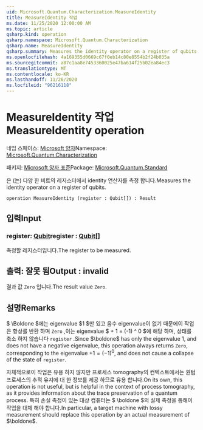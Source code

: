 ```yaml
---
uid: Microsoft.Quantum.Characterization.MeasureIdentity
title: MeasureIdentity 작업
ms.date: 11/25/2020 12:00:00 AM
ms.topic: article
qsharp.kind: operation
qsharp.namespace: Microsoft.Quantum.Characterization
qsharp.name: MeasureIdentity
qsharp.summary: Measures the identity operator on a register of qubits.
ms.openlocfilehash: 4a169355d0669c67f0eb14c80e8554b2f24b035a
ms.sourcegitcommit: a87c1aa8e7453360025e47ba614f25b02ea84ec3
ms.translationtype: MT
ms.contentlocale: ko-KR
ms.lasthandoff: 11/26/2020
ms.locfileid: "96216118"
---
```

# <a name="measureidentity-operation"></a><span data-ttu-id="a1366-102">MeasureIdentity 작업</span><span class="sxs-lookup"><span data-stu-id="a1366-102">MeasureIdentity operation</span></span>

<span data-ttu-id="a1366-103">네임 스페이스: [Microsoft 양자](xref:Microsoft.Quantum.Characterization)</span><span class="sxs-lookup"><span data-stu-id="a1366-103">Namespace: [Microsoft.Quantum.Characterization](xref:Microsoft.Quantum.Characterization)</span></span>

<span data-ttu-id="a1366-104">패키지: [Microsoft 양자 표준](https://nuget.org/packages/Microsoft.Quantum.Standard)</span><span class="sxs-lookup"><span data-stu-id="a1366-104">Package: [Microsoft.Quantum.Standard](https://nuget.org/packages/Microsoft.Quantum.Standard)</span></span>


<span data-ttu-id="a1366-105">은 (는) 다양 한 비트의 레지스터에서 identity 연산자를 측정 합니다.</span><span class="sxs-lookup"><span data-stu-id="a1366-105">Measures the identity operator on a register of qubits.</span></span>

```qsharp
operation MeasureIdentity (register : Qubit[]) : Result
```


## <a name="input"></a><span data-ttu-id="a1366-106">입력</span><span class="sxs-lookup"><span data-stu-id="a1366-106">Input</span></span>

### <a name="register--qubit"></a><span data-ttu-id="a1366-107">register: [Qubit](xref:microsoft.quantum.lang-ref.qubit)</span><span class="sxs-lookup"><span data-stu-id="a1366-107">register : [Qubit](xref:microsoft.quantum.lang-ref.qubit)[]</span></span>

<span data-ttu-id="a1366-108">측정할 레지스터입니다.</span><span class="sxs-lookup"><span data-stu-id="a1366-108">The register to be measured.</span></span>



## <a name="output--__invalidresult__"></a><span data-ttu-id="a1366-109">출력: __잘못 <Result> 됨__</span><span class="sxs-lookup"><span data-stu-id="a1366-109">Output : __invalid<Result>__</span></span>

<span data-ttu-id="a1366-110">결과 값 `Zero` 입니다.</span><span class="sxs-lookup"><span data-stu-id="a1366-110">The result value `Zero`.</span></span>

## <a name="remarks"></a><span data-ttu-id="a1366-111">설명</span><span class="sxs-lookup"><span data-stu-id="a1366-111">Remarks</span></span>

<span data-ttu-id="a1366-112">$ \Boldone $에는 eigenvalue $1 $만 있고 음수 eigenvalue이 없기 때문에이 작업은 항상를 반환 하며 `Zero` ,이는 eigenvalue $ + 1 = (-1) ^ 0 $에 해당 하며, 상태를 축소 하지 않습니다 `register` .</span><span class="sxs-lookup"><span data-stu-id="a1366-112">Since $\boldone$ has only the eigenvalue $1$, and does not have a negative eigenvalue, this operation always returns `Zero`, corresponding to the eigenvalue $+1 = (-1)^0$, and does not cause a collapse of the state of `register`.</span></span>

<span data-ttu-id="a1366-113">자체적으로이 작업은 유용 하지 않지만 프로세스 tomography의 컨텍스트에서는 퀀텀 프로세스의 추적 유지에 대 한 정보를 제공 하므로 유용 합니다.</span><span class="sxs-lookup"><span data-stu-id="a1366-113">On its own, this operation is not useful, but is helpful in the context of process tomography, as it provides information about the trace preservation of a quantum process.</span></span>
<span data-ttu-id="a1366-114">특히 손실 측정이 있는 대상 컴퓨터는 $ \boldone $의 실제 측정을 통해이 작업을 대체 해야 합니다.</span><span class="sxs-lookup"><span data-stu-id="a1366-114">In particular, a target machine with lossy measurement should replace this operation by an actual measurement of $\boldone$.</span></span>